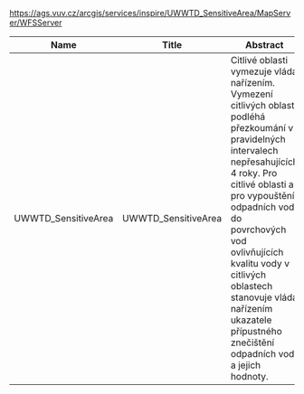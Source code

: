 https://ags.vuv.cz/arcgis/services/inspire/UWWTD_SensitiveArea/MapServer/WFSServer

|Name|Title|Abstract|
|--|--|--|
|UWWTD_SensitiveArea|UWWTD_SensitiveArea|Citlivé oblasti vymezuje vláda nařízením. Vymezení citlivých oblastí podléhá přezkoumání v pravidelných intervalech nepřesahujících 4 roky. Pro citlivé oblasti a pro vypouštění odpadních vod do povrchových vod ovlivňujících kvalitu vody v citlivých oblastech stanovuje vláda nařízením ukazatele přípustného znečištění odpadních vod a jejich hodnoty.|
